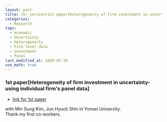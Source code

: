 ```yaml
---
layout: post
title: (kr_version)1st paper[Heterogeneity of firm investment in uncertainty-using individual firm's panel data]
categories:
  - Research
tags:
  - economic
  - Uncertainty 
  - Heterogeneity
  - Firm level data
  - investment
  - Panel
last_modified_at: 2020-03-19
use_math: true
---
```


### 1st paper[Heterogeneity of firm investment in uncertainty-using individual firm's panel data]

* [link for 1st paper](https://drive.google.com/uc?export=view&id=1rSoB7nbzizLygkrv4sccpq9BubnHaY9E)  

with Min Sung Kim, Jun Hyuck Shin in Yonsei University.  
Thank my first co-workers.